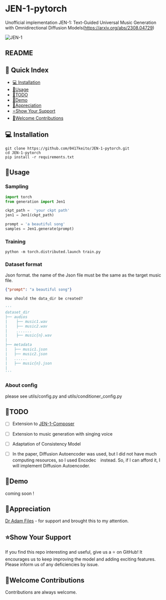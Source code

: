 # JEN-1-pytorch
Unofficial implementation JEN-1: Text-Guided Universal Music Generation with Omnidirectional Diffusion Models(https://arxiv.org/abs/2308.04729)

![JEN-1](https://github.com/0417keito/JEN-1-pytorch/blob/main/JEN1%20.png)

## README

## 📖 Quick Index
* [💻 Installation](#-installation)
* [🐍Usage](#-method)
* [🧠TODO](#-todo)
* [🚀Demo](#-demo)
* [🙏Appreciation](#-appreciation)
* [⭐️Show Your Support](#-show_your_support)
* [🙆Welcome Contributions](#-welcom_contributions)

## 💻 Installation
```commandline
git clone https://github.com/0417keito/JEN-1-pytorch.git
cd JEN-1-pytorch
pip install -r requirements.txt
```

## 🐍Usage
### Sampling
```python
import torch
from generation import Jen1

ckpt_path =  'your ckpt path'
jen1 = Jen1(ckpt_path)

prompt = 'a beautiful song'
samples = Jen1.generate(prompt)
```

### Training
```commandline
python -m torch.distributed.launch train.py
```

### Dataset format
Json format. the name of the Json file must be the same as the target music file.
```json
{"prompt": "a beautiful song"}
```
```python
How should the data_dir be created?

'''
dataset_dir
├── audios
|    ├── music1.wav
|    ├── music2.wav
|    .......
|    ├── music{n}.wav
|
├── metadata
|   ├── music1.json
|   ├── music2.json
|   ......
|   ├── music{n}.json
|
'''
```

### About config
please see utils/config.py and utils/conditioner_config.py

## 🧠TODO
- [ ] Extension to [JEN-1-Composer](https://arxiv.org/abs/2310.19180)
- [ ] Extension to music generation with singing voice
- [ ] Adaptation of Consistency Model
- [ ] In the paper, Diffusion Autoencoder was used, but I did not have much computing resources, so I used Encodec　instead. So, if I can afford it, I will implement Diffusion Autoencoder.


## 🚀Demo
coming soon !

## 🙏Appreciation
[Dr Adam Files](https://github.com/adamfils) - for support and brought this to my attention.

## ⭐️Show Your Support

If you find this repo interesting and useful, give us a ⭐️ on GitHub! It encourages us to keep improving the model and adding exciting features.
Please inform us of any deficiencies by issue.

## 🙆Welcome Contributions
Contributions are always welcome.
